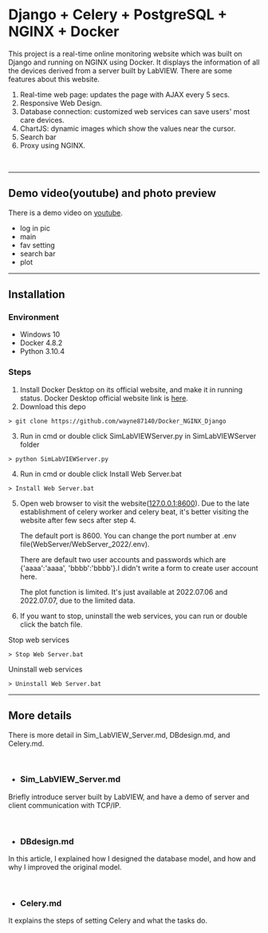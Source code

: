 # Django + Celery + PostgreSQL + NGINX + Docker

This project is a real-time online monitoring website which was built on Django and running on NGINX using Docker. It displays the information of all the devices derived from a server built by LabVIEW. There are some features about this website.

1. Real-time web page: updates the page with AJAX every 5 secs.
2. Responsive Web Design.
3. Database connection: customized web services can save users' most care devices.
4. ChartJS: dynamic images which show the values near the cursor.
5. Search bar
6. Proxy using NGINX.

<br>

---
## Demo video(youtube) and photo preview
There is a demo video on <a href='https://youtu.be/Dcex47DQm7w'>youtube</a>.

* log in pic
* main
* fav setting
* search bar
* plot


---
## Installation

### Environment
* Windows 10
* Docker 4.8.2
* Python 3.10.4

### Steps
1. Install Docker Desktop on its official website, and make it in running status. 
Docker Desktop official website link is <a href='https://www.docker.com/products/docker-desktop/'>here</a>.
2. Download this depo

`> git clone https://github.com/wayne87140/Docker_NGINX_Django `

3. Run in cmd or double click SimLabVIEWServer.py in SimLabVIEWServer folder

`> python SimLabVIEWServer.py`

4. Run in cmd or double click Install Web Server.bat

`> Install Web Server.bat`

5. Open web browser to visit the website(<a href='127.0.0.1:8600'>127.0.0.1:8600</a>). Due to the late establishment of celery worker and celery beat, it's better visiting the website after few secs after step 4.

    The default port is 8600. You can change the port number at .env file(WebServer/WebServer_2022/.env).

    There are default two user accounts and passwords which are {'aaaa':'aaaa', 'bbbb':'bbbb'}.I didn't write a form to create user account here.

    The plot function is limited. It's just available at 2022.07.06 and 2022.07.07, due to the limited data.

6. If you want to stop, uninstall the web services, you can run or double click the batch file.

Stop web services

`> Stop Web Server.bat`

Uninstall web services

`> Uninstall Web Server.bat`


---
## More details
There is more detail in Sim_LabVIEW_Server.md, DBdesign.md, and Celery.md.

<br>

- ### Sim_LabVIEW_Server.md

Briefly introduce server built by LabVIEW, and have a demo of server and client communication with TCP/IP.

<br>

- ### DBdesign.md

In this article, I explained how I designed the database model, and how and why I improved the original model.


<br>

- ### Celery.md
It explains the steps of setting Celery and what the tasks do.

